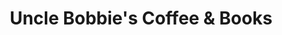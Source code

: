 ---
title: "Uncle Bobbie's Coffee & Books"
url: /philadelphia/uncle-bobbies-coffee-and-books/
shop: books
---